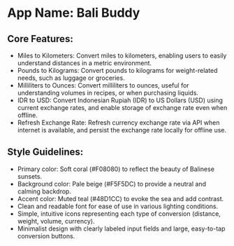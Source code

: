 # **App Name**: Bali Buddy

## Core Features:

- Miles to Kilometers: Convert miles to kilometers, enabling users to easily understand distances in a metric environment.
- Pounds to Kilograms: Convert pounds to kilograms for weight-related needs, such as luggage or groceries.
- Milliliters to Ounces: Convert milliliters to ounces, useful for understanding volumes in recipes, or when purchasing liquids.
- IDR to USD: Convert Indonesian Rupiah (IDR) to US Dollars (USD) using current exchange rates, and enable storage of exchange rate even when offline.
- Refresh Exchange Rate: Refresh currency exchange rate via API when internet is available, and persist the exchange rate locally for offline use.

## Style Guidelines:

- Primary color: Soft coral (#F08080) to reflect the beauty of Balinese sunsets.
- Background color: Pale beige (#F5F5DC) to provide a neutral and calming backdrop.
- Accent color: Muted teal (#48D1CC) to evoke the sea and add contrast.
- Clean and readable font for ease of use in various lighting conditions.
- Simple, intuitive icons representing each type of conversion (distance, weight, volume, currency).
- Minimalist design with clearly labeled input fields and large, easy-to-tap conversion buttons.